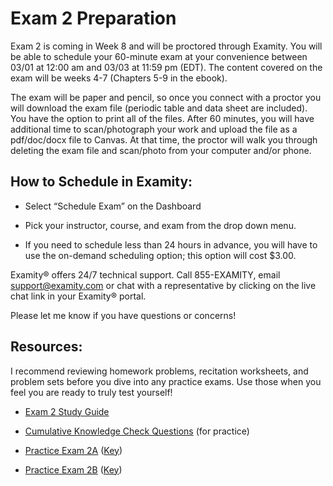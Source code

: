 # Exam 2 Preparation

Exam 2 is coming in Week 8 and will be proctored through Examity.  You will be able to schedule your 60-minute exam at your convenience between 03/01 at 12:00 am and 03/03 at 11:59 pm (EDT).  The content covered on the exam will be weeks 4-7 (Chapters 5-9 in the ebook).     

The exam will be paper and pencil, so once you connect with a proctor you will download the exam file (periodic table and data sheet are included).  You have the option to print all of the files. After 60 minutes, you will have additional time to scan/photograph your work and upload the file as a pdf/doc/docx file to Canvas.  At that time, the proctor will walk you through deleting the exam file and scan/photo from your computer and/or phone.

## How to Schedule in Examity:

* Select “Schedule Exam” on the Dashboard

* Pick your instructor, course, and exam from the drop down menu.

* If you need to schedule less than 24 hours in advance, you will have to use the on-demand scheduling option; this option will cost $3.00.


Examity® offers 24/7 technical support.   Call 855-EXAMITY, email support@examity.com or chat with a representative by clicking on the live chat link in your Examity® portal.

Please let me know if you have questions or concerns!


## Resources:
I recommend reviewing homework problems, recitation worksheets, and problem sets before you dive into any practice exams.  Use those when you feel you are ready to truly test yourself!

* [Exam 2 Study Guide](https://media.ed.science.psu.edu/sites/media/ed/files/documents/exam_2_study_guide_f17.pdf)

* [Cumulative Knowledge Check Questions](https://psu.instructure.com/courses/1924663/quizzes/3367072) (for practice)

* [Practice Exam 2A](https://media.ed.science.psu.edu/sites/media/ed/files/documents/chem_110_practice_exam_2_wc.pdf) ([Key](https://media.ed.science.psu.edu/sites/media/ed/files/documents/chem_110_practice_exam_2_wc_key_0.pdf))

* [Practice Exam 2B](https://media.ed.science.psu.edu/sites/media/ed/files/documents/chem_110_practice_exam_2b.pdf) ([Key](https://media.ed.science.psu.edu/sites/media/ed/files/documents/chem_110_practice_exam_2b_key.pdf))

<houck-math> </houck-math>
